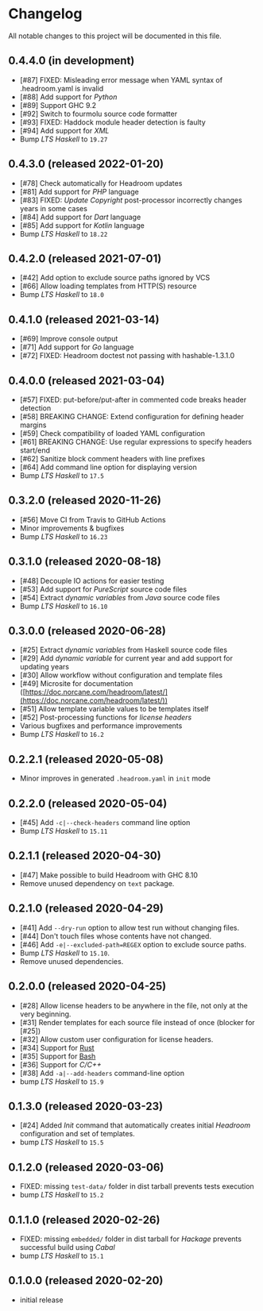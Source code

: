 # Changelog
All notable changes to this project will be documented in this file.

## 0.4.4.0 (in development)
- [#87] FIXED: Misleading error message when YAML syntax of .headroom.yaml is invalid
- [#88] Add support for _Python_
- [#89] Support GHC 9.2
- [#92] Switch to fourmolu source code formatter
- [#93] FIXED: Haddock module header detection is faulty
- [#94] Add support for _XML_
- Bump _LTS Haskell_ to `19.27`

## 0.4.3.0 (released 2022-01-20)
- [#78] Check automatically for Headroom updates
- [#81] Add support for _PHP_ language
- [#83] FIXED: _Update Copyright_ post-processor incorrectly changes years in some cases
- [#84] Add support for _Dart_ language
- [#85] Add support for _Kotlin_ language
- Bump _LTS Haskell_ to `18.22`

## 0.4.2.0 (released 2021-07-01)
- [#42] Add option to exclude source paths ignored by VCS
- [#66] Allow loading templates from HTTP(S) resource
- Bump _LTS Haskell_ to `18.0`

## 0.4.1.0 (released 2021-03-14)
- [#69] Improve console output
- [#71] Add support for _Go_ language
- [#72] FIXED: Headroom doctest not passing with hashable-1.3.1.0

## 0.4.0.0 (released 2021-03-04)
- [#57] FIXED: put-before/put-after in commented code breaks header detection
- [#58] BREAKING CHANGE: Extend configuration for defining header margins
- [#59] Check compatibility of loaded YAML configuration
- [#61] BREAKING CHANGE: Use regular expressions to specify headers start/end
- [#62] Sanitize block comment headers with line prefixes
- [#64] Add command line option for displaying version
- Bump _LTS Haskell_ to `17.5`

## 0.3.2.0 (released 2020-11-26)
- [#56] Move CI from Travis to GitHub Actions
- Minor improvements & bugfixes
- Bump _LTS Haskell_ to `16.23`

## 0.3.1.0 (released 2020-08-18)
- [#48] Decouple IO actions for easier testing
- [#53] Add support for _PureScript_ source code files
- [#54] Extract _dynamic variables_ from _Java_ source code files
- Bump _LTS Haskell_ to `16.10`

## 0.3.0.0 (released 2020-06-28)
- [#25] Extract _dynamic variables_ from Haskell source code files
- [#29] Add _dynamic variable_ for current year and add support for updating years
- [#30] Allow workflow without configuration and template files
- [#49] Microsite for documentation ([https://doc.norcane.com/headroom/latest/](https://doc.norcane.com/headroom/latest/))
- [#51] Allow template variable values to be templates itself
- [#52] Post-processing functions for _license headers_
- Various bugfixes and performance improvements
- Bump _LTS Haskell_ to `16.2`

## 0.2.2.1 (released 2020-05-08)
- Minor improves in generated `.headroom.yaml` in `init` mode

## 0.2.2.0 (released 2020-05-04)
- [#45] Add `-c|--check-headers` command line option
- Bump _LTS Haskell_ to `15.11`

## 0.2.1.1 (released 2020-04-30)
- [#47] Make possible to build Headroom with GHC 8.10
- Remove unused dependency on `text` package.

## 0.2.1.0 (released 2020-04-29)
- [#41] Add `--dry-run` option to allow test run without changing files.
- [#44] Don't touch files whose contents have not changed.
- [#46] Add `-e|--excluded-path=REGEX` option to exclude source paths.
- Bump _LTS Haskell_ to `15.10`.
- Remove unused dependencies.

## 0.2.0.0 (released 2020-04-25)
- [#28] Allow license headers to be anywhere in the file, not only at the very beginning.
- [#31] Render templates for each source file instead of once (blocker for [#25])
- [#32] Allow custom user configuration for license headers.
- [#34] Support for [Rust](https://www.rust-lang.org/)
- [#35] Support for [Bash](https://www.gnu.org/software/bash/)
- [#36] Support for _C/C++_
- [#38] Add `-a|--add-headers` command-line option
- bump _LTS Haskell_ to `15.9`

## 0.1.3.0 (released 2020-03-23)
- [#24] Added _Init_ command that automatically creates initial _Headroom_ configuration and set of templates.
- bump _LTS Haskell_ to `15.5`

## 0.1.2.0 (released 2020-03-06)
- FIXED: missing `test-data/` folder in dist tarball prevents tests execution
- bump _LTS Haskell_ to `15.2`

## 0.1.1.0 (released 2020-02-26)
- FIXED: missing `embedded/` folder in dist tarball for _Hackage_ prevents successful build using _Cabal_
- bump _LTS Haskell_ to `15.1`

## 0.1.0.0 (released 2020-02-20)
- initial release
